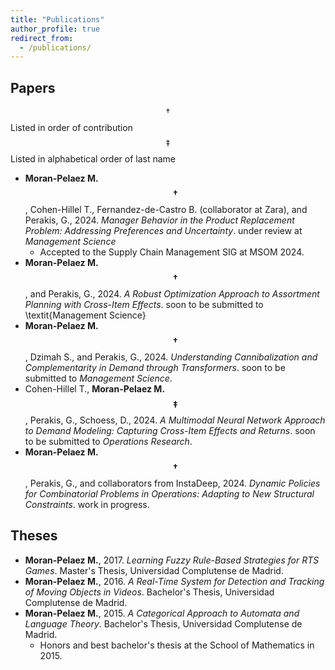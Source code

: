 ```yaml
---
title: "Publications"
author_profile: true
redirect_from: 
  - /publications/
---
```


## Papers
$$\dagger$$Listed in order of contribution <br> 
$$\ddagger$$Listed in alphabetical order of last name

- **Moran-Pelaez M.$$\dagger$$**, Cohen-Hillel T., Fernandez-de-Castro B. (collaborator at Zara), and Perakis, G., 2024. *Manager Behavior in the Product Replacement Problem: Addressing Preferences and Uncertainty*. under review at *Management Science*
    - Accepted to the Supply Chain Management SIG at MSOM 2024.
- **Moran-Pelaez M.$$\dagger$$**, and Perakis, G., 2024. *A Robust Optimization Approach to Assortment Planning with Cross-Item Effects*. soon to be submitted to \textit{Management Science}
- **Moran-Pelaez M.$$\dagger$$**, Dzimah S., and Perakis, G., 2024. *Understanding Cannibalization and Complementarity in Demand through Transformers*. soon to be submitted to *Management Science*.
- Cohen-Hillel T., **Moran-Pelaez M.$$\ddagger$$**, Perakis, G., Schoess, D., 2024. *A Multimodal Neural Network Approach to Demand Modeling: Capturing Cross-Item Effects and Returns*. soon to be submitted to *Operations Research*.
- **Moran-Pelaez M.$$\dagger$$**, Perakis, G., and collaborators from InstaDeep, 2024. *Dynamic Policies for Combinatorial Problems in Operations: Adapting to New Structural Constraints*. work in progress.

## Theses
- **Moran-Pelaez M.**, 2017. *Learning Fuzzy Rule-Based Strategies for RTS Games*. Master's Thesis, Universidad Complutense de Madrid.
- **Moran-Pelaez M.**, 2016. *A Real-Time System for Detection and Tracking of Moving Objects in Videos*. Bachelor's Thesis, Universidad Complutense de Madrid.
- **Moran-Pelaez M.**, 2015. *A Categorical Approach to Automata and Language Theory*. Bachelor's Thesis, Universidad Complutense de Madrid.
    - Honors and best bachelor's thesis at the School of Mathematics in 2015.